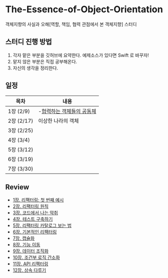 # The-Essence-of-Object-Orientation
객체지향의 사실과 오해[역할, 책임, 협력 관점에서 본 객체지향] 스터디



## 스터디 진행 방법
1. 각자 맡은 부분을 깃허브에 요약한다. 예제소스가 있다면 Swift 로 바꾸자!
2. 맡지 않은 부분은 직접 공부해온다.
3. 자신의 생각을 정리한다.

## 일정

| 목차          | 내용                                                         |
| ------------- | ------------------------------------------------------------ |
| 1장 (2/9)   | -[협력하는 객체들의 공동체]() |
| 2장 (2/17)  | 이상한 나라의 객체 |
| 3장 (2/25)  |  |
| 4장 (3/4)   ||
| 5장 (3/12)  | |
| 6장 (3/19)  | |
| 7장 (3/30)  | |


## Review

- [1장. 리팩터링: 첫 번째 예시](https://github.com/sujinnaljin/Refactoring/blob/main/Review/Chapter1.md)
- [2장. 리팩터링 원칙](https://github.com/sujinnaljin/Refactoring/blob/main/Review/Chapter2.md)
- [3장. 코드에서 나는 악취](https://github.com/sujinnaljin/Refactoring/blob/main/Review/Chapter3.md)
- [4장. 테스트 구축하기](https://github.com/sujinnaljin/Refactoring/blob/main/Review/Chapter4.md)
- [5장. 리팩터링 카탈로그 보는 법](https://github.com/sujinnaljin/Refactoring/blob/main/Review/Chapter5.md)
- [6장. 기본적인 리팩터링](https://github.com/sujinnaljin/Refactoring/blob/main/Review/Chapter6.md)
- [7장. 캡슐화](https://github.com/sujinnaljin/Refactoring/blob/main/Review/Chapter7.md)
- [8장. 기능 이동](https://github.com/sujinnaljin/Refactoring/blob/main/Review/Chapter8.md)
- [9장. 데이터 조직화](https://github.com/sujinnaljin/Refactoring/blob/main/Review/Chapter9.md)
- [10장. 조건부 로직 간소화](https://github.com/sujinnaljin/Refactoring/blob/main/Review/Chapter10.md)
- [11장. API 리팩터링](https://github.com/sujinnaljin/Refactoring/blob/main/Review/Chapter11.md)
- [12장. 상속 다루기](https://github.com/sujinnaljin/Refactoring/blob/main/Review/Chapter12.md)

